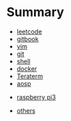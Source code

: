 # Summary

<!--* [introduction]-->
<!--* [I2C]-->
<!--* [SPI]-->
<!--* [windows cross-compiler]
* [computer system](content/computer_system/cs.md)
<!-- * [C skill] -->
* [leetcode](content/leetcode/leetcode.md)
* [gitbook](content/gitbook/gitbook.md)
* [vim](content/vim/vim.md)
* [git](content/git/git.md)
* [shell](content/shell/shell.md)
* [docker](content/docker/docker.md)
* [Teraterm](content/teraterm/teraterm.md)
* [aosp](content/aosp/aosp.md)
<!--* [raspberry pi](content/rpi/rpi.md)-->
* [raspberry pi3](content/raspberry/raspberry.md)
<!--* [Building Root]-->
* [others](content/others/others.md)

